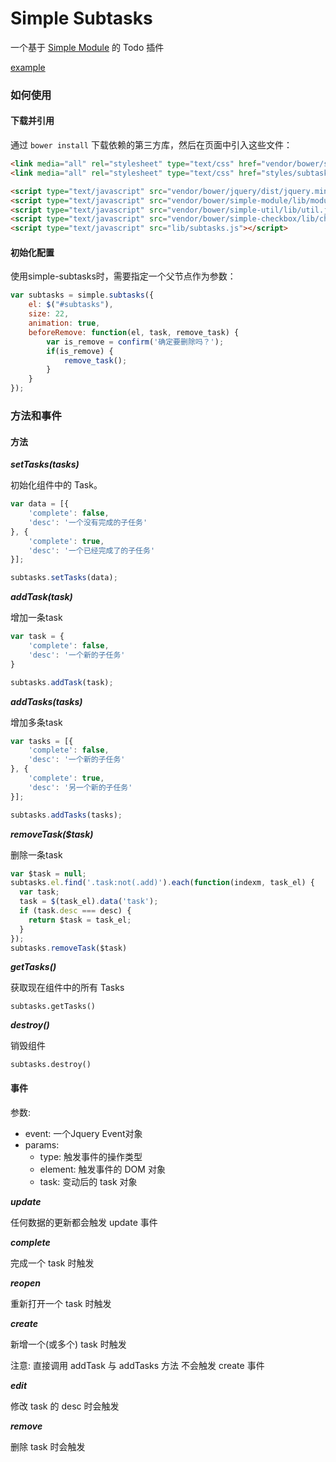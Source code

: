 # Simple Subtasks

一个基于 [Simple Module](https://github.com/mycolorway/simple-module) 的 Todo 插件

[example](http://mycolorway.github.io/simple-subtasks/)

### 如何使用

#### 下载并引用

通过 `bower install` 下载依赖的第三方库，然后在页面中引入这些文件：

```html
<link media="all" rel="stylesheet" type="text/css" href="vendor/bower/simple-checkbox/styles/checkbox.css" />
<link media="all" rel="stylesheet" type="text/css" href="styles/subtasks.css" />

<script type="text/javascript" src="vendor/bower/jquery/dist/jquery.min.js"></script>
<script type="text/javascript" src="vendor/bower/simple-module/lib/module.js"></script>
<script type="text/javascript" src="vendor/bower/simple-util/lib/util.js"></script>
<script type="text/javascript" src="vendor/bower/simple-checkbox/lib/checkbox.js"></script>
<script type="text/javascript" src="lib/subtasks.js"></script>
```

#### 初始化配置

使用simple-subtasks时，需要指定一个父节点作为参数：

```javascript
var subtasks = simple.subtasks({
    el: $("#subtasks"),
    size: 22,
    animation: true,
    beforeRemove: function(el, task, remove_task) {
        var is_remove = confirm('确定要删除吗？');
        if(is_remove) {
            remove_task();
        }
    }
});
```

### 方法和事件

#### 方法

***setTasks(tasks)***

初始化组件中的 Task。

```javascript
var data = [{
    'complete': false,
    'desc': '一个没有完成的子任务'
}, {
    'complete': true,
    'desc': '一个已经完成了的子任务'
}];

subtasks.setTasks(data);
```

***addTask(task)***

增加一条task

```javascript
var task = {
    'complete': false,
    'desc': '一个新的子任务'
}

subtasks.addTask(task);
```

***addTasks(tasks)***

增加多条task

```javascript
var tasks = [{
    'complete': false,
    'desc': '一个新的子任务'
}, {
    'complete': true,
    'desc': '另一个新的子任务'
}];

subtasks.addTasks(tasks);
```

***removeTask($task)***

删除一条task

```javascript
var $task = null;
subtasks.el.find('.task:not(.add)').each(function(indexm, task_el) {
  var task;
  task = $(task_el).data('task');
  if (task.desc === desc) {
    return $task = task_el;
  }
});
subtasks.removeTask($task)
```

***getTasks()***

获取现在组件中的所有 Tasks

```
subtasks.getTasks()
```

***destroy()***

销毁组件

```
subtasks.destroy()
```

#### 事件

参数: 
- event: 一个Jquery Event对象
- params: 
    - type: 触发事件的操作类型
    - element: 触发事件的 DOM 对象
    - task: 变动后的 task 对象

***update***

任何数据的更新都会触发 update 事件

***complete***

完成一个 task 时触发

***reopen***

重新打开一个 task 时触发

***create***

新增一个(或多个) task 时触发

注意: 直接调用 addTask 与 addTasks 方法 不会触发 create 事件

***edit***

修改 task 的 desc 时会触发

***remove***

删除 task 时会触发

